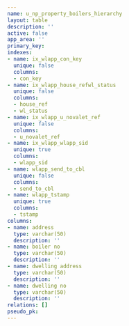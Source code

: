 ```yaml
---
name: u_np_property_boilers_hierarchy
layout: table
description: ''
active: false
app_area: ''
primary_key: 
indexes:
- name: ix_wlapp_con_key
  unique: false
  columns:
  - con_key
- name: ix_wlapp_house_refwl_status
  unique: false
  columns:
  - house_ref
  - wl_status
- name: ix_wlapp_u_novalet_ref
  unique: false
  columns:
  - u_novalet_ref
- name: ix_wlapp_wlapp_sid
  unique: true
  columns:
  - wlapp_sid
- name: wlapp_send_to_cbl
  unique: false
  columns:
  - send_to_cbl
- name: wlapp_tstamp
  unique: true
  columns:
  - tstamp
columns:
- name: address
  type: varchar(50)
  description: ''
- name: boiler no
  type: varchar(50)
  description: ''
- name: dwelling address
  type: varchar(50)
  description: ''
- name: dwelling no
  type: varchar(50)
  description: ''
relations: []
pseudo_pk: 
---
```


